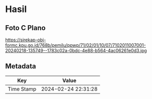 # Hasil

## Foto C Plano

https://sirekap-obj-formc.kpu.go.id/768b/pemilu/ppwp/71/02/01/10/07/7102011007001-20240218-135749--1783c02a-0bdc-4e88-b564-4ac06261e0d3.jpg


## Metadata

| Key        | Value               |
| ---------- | ------------------- |
| Time Stamp | 2024-02-24 22:31:28 |



